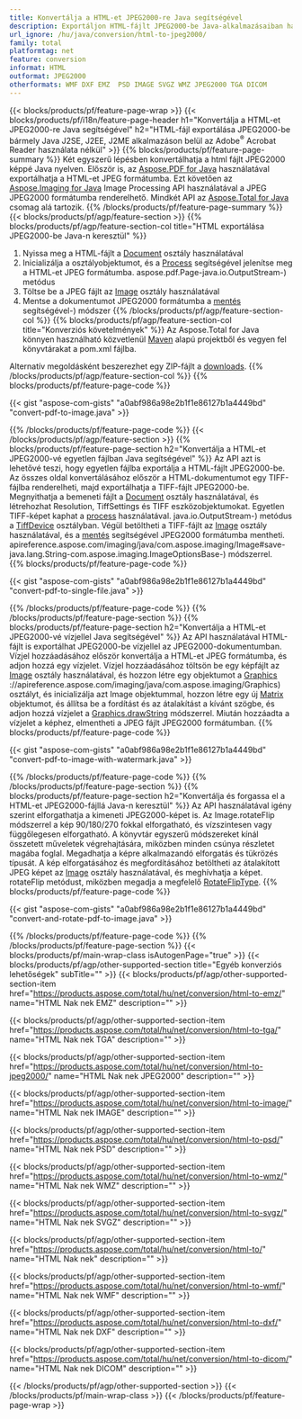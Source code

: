 ```yaml
---
title: Konvertálja a HTML-et JPEG2000-re Java segítségével
description: Exportáljon HTML-fájlt JPEG2000-be Java-alkalmazásaiban harmadik féltől származó alkalmazások használata nélkül
url_ignore: /hu/java/conversion/html-to-jpeg2000/
family: total
platformtag: net
feature: conversion
informat: HTML
outformat: JPEG2000
otherformats: WMF DXF EMZ  PSD IMAGE SVGZ WMZ JPEG2000 TGA DICOM
---
```

{{< blocks/products/pf/feature-page-wrap >}}
{{< blocks/products/pf/i18n/feature-page-header h1="Konvertálja a HTML-et JPEG2000-re Java segítségével" h2="HTML-fájl exportálása JPEG2000-be bármely Java J2SE, J2EE, J2ME alkalmazáson belül az Adobe<sup>&reg;</sup> Acrobat Reader használata nélkül" >}}
{{% blocks/products/pf/feature-page-summary %}}
Két egyszerű lépésben konvertálhatja a html fájlt JPEG2000 képpé Java nyelven. Először is, az [Aspose.PDF for Java](https://products.aspose.com/pdf/java/) használatával exportálhatja a HTML-et JPEG formátumba. Ezt követően az [Aspose.Imaging for Java](https://products.aspose.com/imaging/java/) Image Processing API használatával a JPEG JPEG2000 formátumba renderelhető. Mindkét API az [Aspose.Total for Java](https://products.aspose.com/total/java/) csomag alá tartozik.
{{% /blocks/products/pf/feature-page-summary  %}}
{{< blocks/products/pf/agp/feature-section >}}
{{% blocks/products/pf/agp/feature-section-col title="HTML exportálása JPEG2000-be Java-n keresztül" %}}
1. Nyissa meg a HTML-fájlt a [Document](https://reference.aspose.com/pdf/java/com.aspose.pdf/Document) osztály használatával
2. Inicializálja a osztályobjektumot, és a [Process](https://reference.aspose.com/pdf/java/com.aspose.pdf.devices/JpegDevice#process-com) segítségével jelenítse meg a HTML-et JPEG formátumba. aspose.pdf.Page-java.io.OutputStream-) metódus
3. Töltse be a JPEG fájlt az [Image](https://reference.aspose.com/imaging/java/com.aspose.imaging/Image) osztály használatával
4. Mentse a dokumentumot JPEG2000 formátumba a [mentés](https://reference.aspose.com/imaging/java/com.aspose.imaging/Image#save-java.lang.String-com.aspose.imaging.ImageOptionsBase) segítségével-) módszer
{{% /blocks/products/pf/agp/feature-section-col %}}
{{% blocks/products/pf/agp/feature-section-col title="Konverziós követelmények" %}}
Az Aspose.Total for Java könnyen használható közvetlenül [Maven](https://repository.aspose.com/webapp/#/artifacts/browse/tree/General/repo/com/aspose/aspose-total) alapú projektből és vegyen fel könyvtárakat a pom.xml fájlba.

Alternatív megoldásként beszerezhet egy ZIP-fájlt a [downloads](https://downloads.aspose.com/total/java).
{{% /blocks/products/pf/agp/feature-section-col %}}
{{% blocks/products/pf/feature-page-code %}}

{{< gist "aspose-com-gists" "a0abf986a98e2b1f1e86127b1a4449bd" "convert-pdf-to-image.java" >}}


{{% /blocks/products/pf/feature-page-code %}}
{{< /blocks/products/pf/agp/feature-section >}}
{{% blocks/products/pf/feature-page-section  h2="Konvertálja a HTML-et JPEG2000-vé egyetlen fájlban Java segítségével" %}}
Az API azt is lehetővé teszi, hogy egyetlen fájlba exportálja a HTML-fájlt JPEG2000-be. Az összes oldal konvertálásához először a HTML-dokumentumot egy TIFF-fájlba renderelheti, majd exportálhatja a TIFF-fájlt JPEG2000-be. Megnyithatja a bemeneti fájlt a [Document](https://reference.aspose.com/pdf/java/com.aspose.pdf/Document) osztály használatával, és létrehozhat Resolution, TiffSettings és TIFF eszközobjektumokat. Egyetlen TIFF-képet kaphat a [process](https://reference.aspose.com/pdf/java/com.aspose.pdf.devices/TiffDevice#process-com.aspose.pdf.IDocument-int-int-) használatával. java.io.OutputStream-) metódus a [TiffDevice](https://reference.aspose.com/pdf/java/com.aspose.pdf.devices/TiffDevice) osztályban. Végül betöltheti a TIFF-fájlt az [Image](https://reference.aspose.com/imaging/java/com.aspose.imaging/Image) osztály használatával, és a [mentés](https://) segítségével JPEG2000 formátumba mentheti. apireference.aspose.com/imaging/java/com.aspose.imaging/Image#save-java.lang.String-com.aspose.imaging.ImageOptionsBase-) módszerrel.  
{{% blocks/products/pf/feature-page-code %}}

{{< gist "aspose-com-gists" "a0abf986a98e2b1f1e86127b1a4449bd" "convert-pdf-to-single-file.java" >}}

{{% /blocks/products/pf/feature-page-code  %}}
{{% /blocks/products/pf/feature-page-section %}}
{{% blocks/products/pf/feature-page-section  h2="Konvertálja a HTML-et JPEG2000-vé vízjellel Java segítségével" %}}
Az API használatával HTML-fájlt is exportálhat JPEG2000-be vízjellel az JPEG2000-dokumentumban. Vízjel hozzáadásához először konvertálja a HTML-et JPEG formátumba, és adjon hozzá egy vízjelet. Vízjel hozzáadásához töltsön be egy képfájlt az [Image](https://reference.aspose.com/imaging/java/com.aspose.imaging/Image) osztály használatával, és hozzon létre egy objektumot a [Graphics](https) ://apireference.aspose.com/imaging/java/com.aspose.imaging/Graphics) osztályt, és inicializálja azt Image objektummal, hozzon létre egy új [Matrix](https://reference.aspose.com/imaging/java/com.aspose.imaging/Matrix) objektumot, és állítsa be a fordítást és az átalakítást a kívánt szögbe, és adjon hozzá vízjelet a [Graphics.drawString](https://reference.aspose.com/imaging/java/com.aspose.imaging/Graphics#drawString-java.lang.String-com.aspose.imaging.Font-com.aspose.imaging.Brush-float-float-) módszerrel. Miután hozzáadta a vízjelet a képhez, elmentheti a JPEG fájlt JPEG2000 formátumban. 
{{% blocks/products/pf/feature-page-code %}}

{{< gist "aspose-com-gists" "a0abf986a98e2b1f1e86127b1a4449bd" "convert-pdf-to-image-with-watermark.java" >}}

{{% /blocks/products/pf/feature-page-code  %}}
{{% /blocks/products/pf/feature-page-section %}}
{{% blocks/products/pf/feature-page-section  h2="Konvertálja és forgassa el a HTML-et JPEG2000-fájllá Java-n keresztül" %}}
Az API használatával igény szerint elforgathatja a kimeneti JPEG2000-képet is. Az Image.rotateFlip módszerrel a kép 90/180/270 fokkal elforgatható, és vízszintesen vagy függőlegesen elforgatható. A könyvtár egyszerű módszereket kínál összetett műveletek végrehajtására, miközben minden csúnya részletet magába foglal. Megadhatja a képre alkalmazandó elforgatás és tükrözés típusát. A kép elforgatásához és megfordításához betöltheti az átalakított JPEG képet az [Image](https://reference.aspose.com/imaging/java/com.aspose.imaging/Image) osztály használatával, és meghívhatja a képet. rotateFlip metódust, miközben megadja a megfelelő [RotateFlipType](https://reference.aspose.com/imaging/java/com.aspose.imaging/RotateFlipType). 
{{% blocks/products/pf/feature-page-code %}}

{{< gist "aspose-com-gists" "a0abf986a98e2b1f1e86127b1a4449bd" "convert-and-rotate-pdf-to-image.java" >}}

{{% /blocks/products/pf/feature-page-code  %}}
{{% /blocks/products/pf/feature-page-section %}}
{{< blocks/products/pf/main-wrap-class isAutogenPage="true" >}}
{{< blocks/products/pf/agp/other-supported-section title="Egyéb konverziós lehetőségek" subTitle="" >}}
{{< blocks/products/pf/agp/other-supported-section-item href="https://products.aspose.com/total/hu/net/conversion/html-to-emz/" name="HTML Nak nek EMZ" description="" >}}

{{< blocks/products/pf/agp/other-supported-section-item href="https://products.aspose.com/total/hu/net/conversion/html-to-tga/" name="HTML Nak nek TGA" description="" >}}

{{< blocks/products/pf/agp/other-supported-section-item href="https://products.aspose.com/total/hu/net/conversion/html-to-jpeg2000/" name="HTML Nak nek JPEG2000" description="" >}}

{{< blocks/products/pf/agp/other-supported-section-item href="https://products.aspose.com/total/hu/net/conversion/html-to-image/" name="HTML Nak nek IMAGE" description="" >}}

{{< blocks/products/pf/agp/other-supported-section-item href="https://products.aspose.com/total/hu/net/conversion/html-to-psd/" name="HTML Nak nek PSD" description="" >}}

{{< blocks/products/pf/agp/other-supported-section-item href="https://products.aspose.com/total/hu/net/conversion/html-to-wmz/" name="HTML Nak nek WMZ" description="" >}}

{{< blocks/products/pf/agp/other-supported-section-item href="https://products.aspose.com/total/hu/net/conversion/html-to-svgz/" name="HTML Nak nek SVGZ" description="" >}}

{{< blocks/products/pf/agp/other-supported-section-item href="https://products.aspose.com/total/hu/net/conversion/html-to/" name="HTML Nak nek" description="" >}}

{{< blocks/products/pf/agp/other-supported-section-item href="https://products.aspose.com/total/hu/net/conversion/html-to-wmf/" name="HTML Nak nek WMF" description="" >}}

{{< blocks/products/pf/agp/other-supported-section-item href="https://products.aspose.com/total/hu/net/conversion/html-to-dxf/" name="HTML Nak nek DXF" description="" >}}

{{< blocks/products/pf/agp/other-supported-section-item href="https://products.aspose.com/total/hu/net/conversion/html-to-dicom/" name="HTML Nak nek DICOM" description="" >}}


{{< /blocks/products/pf/agp/other-supported-section >}}
{{< /blocks/products/pf/main-wrap-class >}}
{{< /blocks/products/pf/feature-page-wrap >}}